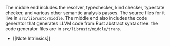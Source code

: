 The middle end includes the resolver, typechecker, kind checker, typestate checker, and various other semantic analysis passes. The source files for it live in ```src/librustc/middle```. The middle end also includes the code generator that generates LLVM code from Rust abstract syntax tree: the code generator files are in ```src/librustc/middle/trans```.

* [[Note Intrinsics]]